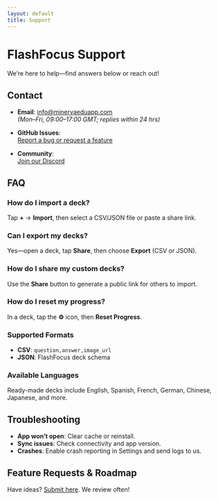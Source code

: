 ```yaml
---
layout: default
title: Support
---
```


# FlashFocus Support

We’re here to help—find answers below or reach out!

## Contact

- **Email**: [info@minervaeduapp.com](mailto:info@minervaeduapp.com)  
  _(Mon–Fri, 09:00–17:00 GMT; replies within 24 hrs)_

- **GitHub Issues**:  
  [Report a bug or request a feature](https://github.com/jaletechs/flash-focus-site/issues)

- **Community**:  
  [Join our Discord](https://discord.gg/your-invite-code)

## FAQ

### How do I import a deck?
Tap **+** → **Import**, then select a CSV/JSON file or paste a share link.

### Can I export my decks?
Yes—open a deck, tap **Share**, then choose **Export** (CSV or JSON).

### How do I share my custom decks?
Use the **Share** button to generate a public link for others to import.

### How do I reset my progress?
In a deck, tap the **⚙️** icon, then **Reset Progress**.

### Supported Formats
- **CSV**: `question,answer,image_url`  
- **JSON**: FlashFocus deck schema

### Available Languages
Ready-made decks include English, Spanish, French, German, Chinese, Japanese, and more.

## Troubleshooting

- **App won’t open**: Clear cache or reinstall.  
- **Sync issues**: Check connectivity and app version.  
- **Crashes**: Enable crash reporting in Settings and send logs to us.

## Feature Requests & Roadmap

Have ideas? [Submit here](https://forms.gle/twYBC5o4pdJkMeFMA). We review often!

